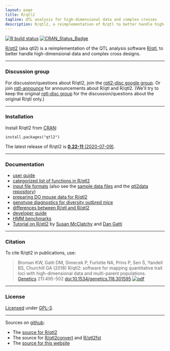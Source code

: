 ```yaml
---
layout: page
title: R/qtl2
tagline: QTL analysis for high-dimensional data and complex crosses
description: R/qtl2, a reimplementation of R/qtl to better handle high-dimensional data and complex cross designs
---
```


[![R build status](https://github.com/rqtl/qtl2/workflows/R-CMD-check/badge.svg)](https://github.com/rqtl/qtl2/actions)
[![CRAN_Status_Badge](https://www.r-pkg.org/badges/version/qtl2)](https://cran.r-project.org/package=qtl2)

[R/qtl2](https://kbroman.org/qtl2) (aka qtl2) is a reimplementation of
the QTL analysis software [R/qtl](https://rqtl.org), to better handle
high-dimensional data and complex cross designs.

---

### Discussion group

For discussion/questions about R/qtl2, join the
[rqtl2-disc google group](https://groups.google.com/forum/#!forum/rqtl2-disc).
Or join [rqtl-announce](https://groups.google.com/forum/#!forum/rqtl-announce)
for announcements about R/qtl and R/qtl2.
(We'll try to keep the original
[rqtl-disc group](https://groups.google.com/forum/#!forum/rqtl-disc)
for the discussion/questions about the original R/qtl only.)

---

### Installation

Install R/qtl2 from [CRAN](https://cran.r-project.org):

    install.packages("qtl2")

The latest release of R/qtl2 is [**0.22-11** (2020-07-09)](https://github.com/rqtl/qtl2/releases/tag/0.22-11).

---

### Documentation

- [user guide](assets/vignettes/user_guide.html)
- [categorized list of functions in R/qtl2](pages/rqtl2_functions.html)
- [input file formats](assets/vignettes/input_files.html)
  (also see the [sample data files](pages/sampledata.html) and the
  [qtl2data repository](https://github.com/rqtl/qtl2data))
- [preparing DO mouse data for R/qtl2](pages/prep_do_data.html)
- [genotype diagnostics for diversity outbred mice](assets/vignettes/do_diagnostics.html)
- [differences between R/qtl and R/qtl2](assets/vignettes/rqtl_diff.html)
- [developer guide](assets/vignettes/developer_guide.html)
- [HMM benchmarks](assets/vignettes/hmm_benchmarks.html)
- [Tutorial on R/qtl2](https://smcclatchy.github.io/mapping/) by [Susan McClatchy](https://github.com/smcclatchy) and
  [Dan Gatti](https://github.com/dmgatti)

---

### Citation

To cite R/qtl2 in publications, use:

> Broman KW, Gatti DM, Simecek P, Furlotte NA, Prins P, Sen &#346;,
> Yandell BS, Churchill GA (2018)
> R/qtl2: software for mapping quantitative trait loci with
> high-dimensional data and multi-parent populations.
> [Genetics](https://www.genetics.org) 211:495-502
> [doi:10.1534/genetics.118.301595](https://doi.org/10.1534/genetics.118.301595)
> [![pdf](https://kbroman.org/pages/icons16/pdf-icon.png)](https://www.genetics.org/content/genetics/211/2/495.full.pdf)

---

### License

[Licensed](LICENSE) under [GPL-3](https://www.r-project.org/Licenses/GPL-3).

---

Sources on [github](https://github.com):

- The [source for R/qtl2](https://github.com/rqtl/qtl2)
- The source for
  [R/qtl2convert](https://github.com/rqtl/qtl2convert) and
  [R/qtl2fst](https://github.com/rqtl/qtl2fst)
- The [source for this website](https://github.com/kbroman/qtl2/tree/gh-pages)
